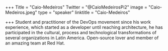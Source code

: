 ﻿+++
Title = "Caio-Medeiros"
Twitter = "@CaioMedeirosPi2"
image = "Caio-Medeiros.jpeg"
type = "speaker"
linktitle = "Caio-Medeiros"

+++
Student and practitioner of the DevOps movement since his work experience, which started as a developer until reaching architecture, he has participated in the cultural, process and technological transformations of several organizations in Latin America. Open-source lover and member of an amazing team at Red Hat.
